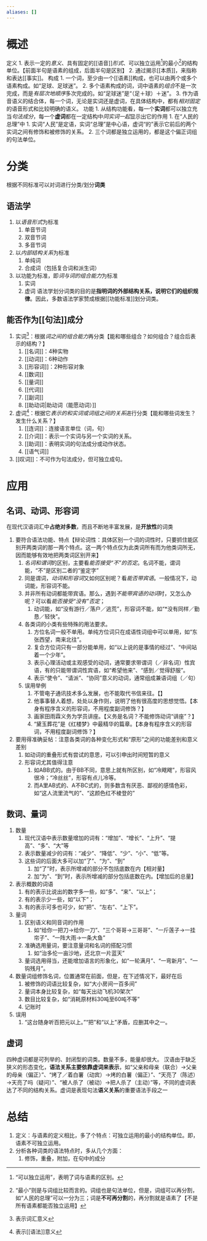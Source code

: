 ```yaml
---
aliases: []
---
```

# 概述
定义
	1. 表示一定的*意义*、具有固定的[[语音]]*形式*、可以独立运用[^1]的最小[^2]的结构单位。【前面半句是语素的组成，后面半句是区别】
	2. 通过揭示[[本质]]，来指称和表达[[事实]]。
构成
	1. 一个词，至少由一个[[语素]]构成，也可以由两个或多个语素构成。如“足球、足球迷”。
	2. 多个语素构成的词，词中语素的*组合*不是一次完成，而是*有层次地顺序*多次完成的。如“足球迷”是“（足＋球）＋迷”。
	3. 作为语音语义的结合体，每一个词，无论是实词还是虚词，在具体结构中，都有*相对固定*的语音形式和比较明确的语义。
功能
	1. 从结构功能看，每一个**实词**都可以独立充当*句法成分*，每一个**虚词**都在一定结构中*同实词一起*显示出它的作用
		1. 在“人民的总理”中
			1. 实词“人民”是定语，实词“总理”是中心语，虚词“的”表示它前后的两个实词之间有修饰和被修饰的关系。
			2. 三个词都是独立运用的，都是这个偏正词组的句法单位。
# 分类
根据不同标准可以对词进行分类/划分**词类** 
## 语法学
1. 以*语音形式*为标准
	1. 单音节词
	2. 双音节词
	3. 多音节词
2. 以*内部结构关系*为标准
	1. 单纯词
	2. 合成词（包括复合词和派生词）
3. 以功能为标准，即*词与词的组合能力*为标准
	1. 实词
	2. 虚词
语法学划分词类的目的是**指明词的外部结构关系，说明它们的组织规律**。因此，多数语法学家赞成根据[[功能标准]]划分词类。
## 能否作为[[句法]]成分
1. 实词[^3]：根据*词之间的组合能力*再分类【能和哪些组合？如何组合？组合后表示的结构？】
	1. [[名词]]：4种实物
	2. [[动词]]：6种动作
	3. [[形容词]]：2种形容对象
	5. [[数词]] 
	6. [[量词]] 
	4. [[代词]] 
	7. [[副词]] 
	8. [[助动词|助动词（能愿动词）]] 
2. 虚词[^4]：根据它*表示的和实词或词组之间的关系*进行分类【能和哪些词发生？发生什么关系？】
	1. [[连词]]：连接语言单位（词，句）
	2. [[介词]]：表示一个实词与另一个实词的关系。
	3. [[助词]]：表明实词的句法成分或动作状态。
	4. [[语气词]] 
3. [[叹词]]：不可作为句法成分，但可独立成句。
# 应用
## 名词、动词、形容词
在现代汉语词汇中**占绝对多数**，而且不断地丰富发展，是**开放性**的词类
1. 要符合语法功能、特点【辩论词性：具体区别一个词的词性时，只要抓住能区别开两类词的那一两个特点。这一两个特点仅为此类词所有而为他类词所无，因而能够有效地把两类词区别开来】
	1. *名词和谓词*的区别，主要看*能否接受“不”的否定*。名词不能，谓词能，“不”是区别二者的“鉴定字”
	2. 同是谓词，*动词和形容词*又如何区别呢？看*能否带宾语*。一般情况下，动词能，形容词不能。
	3. 并非所有动词都能带宾语。那么，遇到*不能带宾语的动词*时，又怎么办呢？可以看*能否接受“没有”否定*；
		1. 动词能，如“没有游行／落户／逃荒”，形容词不能，如“\*没有同样／勤恳／轻快”。
	4. 各类词的小类有些特殊的用法要求。
		1. 方位名词一般不单用。单纯方位词只在成语性词组中可以单用，如“东张西望，南来北往”。
		2. 复合方位词只有一部分能单用，如“以上说的是事情的经过”、“中间站着一个少年”。
		3. 表示心理活动或主观感受的动词，通常要求带谓词（／非名词）性宾语，有的只能带谓词性宾语，如“希望他来”、“感到／觉得舒服”。
		4. 表示“使令”、“请派”、“协同”意义的动词，通常组成兼语词组（／句）
	5. 误用举例
		1. 不管电子通讯技术多么发展，也不能取代书信来往。【】
		2. 他事事替人着想，处处以身作则，说明了他有很高度的思想觉悟。【本身有程序含义的形容词，不用程度副词修饰？】
		3. 画家田雨霖义务为学员讲座。【义务是名词？不能修饰动词“讲座”？】
		4. “黛玉葬花”是《红楼梦》中最精华的篇章。【本身有程序含义的形容词，不用程度副词修饰？】
2. 要用得准确妥帖：注意各类词的各种变化形式和“原形”之间的功能差别和意义差别
	1. 如动词的重叠形式有尝试的意思，可以引申出时间短暂的意义
	2. 形容词尤其值得注意
		1. 如ABB式的。由于BB不同，意思上就有所区别，如“冷飕飕”，形容风很冷；“冷丝丝”，形容有点儿冷等。
		2. 而A里AB式的、A不BC式的，则多数含有厌恶、鄙视的感情色彩，如“这人流里流气的”、“这颜色红不棱登的”
## 数词、量词
1. 数量
	1. 现代汉语中表示数量增加的词有：“增加”、“增长”、“上升”、“提高”、“多”、“大”等
	2. 表示数量减少的词有：“减少”、“降低”、“少”、“小”、“低”等。
	3. 这些词的后面大多可以加“了”、“为”、“到”
		1. 加“了”时，表示所增减的部分不包括底数在内【相对量】
		2. 加“为”、“到”时，表示所增减的部分包括底数在内。【增加后的总量】
2. 表示概数的词语
	1. 有的表示比说出的数字多一些，如“多”、“来”、“以上”；
	2. 有的表示少一些，如“以下”；
	3. 有的表示可多也可少，如“把”、“左右”、“上下”。
3. 量词
	1. 区别语义和同音词的作用
		1. 如“给你一把刀→给你一刀”、“三个哥哥→三哥哥”、“一斤莲子→一挂帘子”、“一阵大雨→一条大鱼”
	2. 准确选用量词，要注意量词和名词的搭配习惯
		1. 如“治多伦一亩沙地，还北京一片蓝天”
	3. 量词选用得当，还能增加语言的形象化，如“一轮满月”、“一弯新月”、“一钩残月”。
4. 数量词组修饰名词，位置通常在前面，但是，在下述情况下，最好在后
	1. 被修饰的词语比较复杂，如“大小房间一百多间”
	2. 量词本身比较复杂，如“每天出动飞机30架次”
	3. 数目比较复杂，如“消耗原材料30吨至60吨不等”
	4. 记账时
5. 误用
	1. “这台随身听百把元以上。”“把”和“以上”矛盾，应删其中之一。
## 虚词
四种虚词都是可列举的、封闭型的词类。数量不多，能量却很大。
汉语由于缺乏狭义的形态变化，**语法关系主要依靠虚词来表示**，如“父亲和母亲（联合）→父亲的母亲（偏正）”、“烤了／着白薯（动宾）→烤的白薯（偏正）”、“天亮了（陈述）→天亮了吗（疑问）”、“被人杀了（被动）→把人杀了（主动）”等，不同的虚词表达了不同的结构关系。虚词是表现句法**语义关系**的重要语法手段之一
# 总结
1. 定义：与语素的定义相比，多了个特点：可独立运用的最小的结构单位。即，语素不可独立运用。
2. 分析各种词类的语法特点时，多从几个方面：
	1. 修饰，重叠，附加，在句中的成分

[^1]: “可以独立运用”，表明了词与语素的区别。
[^2]: “最小”则是与词组比较而言的。词组也是句法单位，但是，词组可以再分割，如“人民的总理”可以一分为三；词是**不可再分割**的，再分割就是语素了【不是所有语素都能否独立运用】
[^3]: 表示词汇意义
[^4]: 表示[[语法]]意义